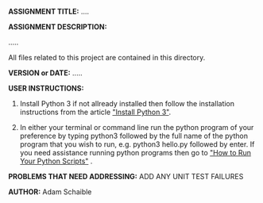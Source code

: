 **ASSIGNMENT TITLE:** ....

**ASSIGNMENT DESCRIPTION:**

.....

All files related to this project are contained in this directory.

**VERSION or DATE:** .....

**USER INSTRUCTIONS:** 
1) Install Python 3 if not allready installed then follow the installation instructions from the article ["Install Python 3"](https://installpython3.com/).

2) In either your terminal or command line run the python program of your preference by typing python3 followed by the full name of the python program that you wish to run, e.g. python3 hello.py followed by enter. If you need assistance running python programs then go to ["How to Run Your Python Scripts"](https://realpython.com/run-python-scripts/) .

**PROBLEMS THAT NEED ADDRESSING:** ADD ANY UNIT TEST FAILURES

**AUTHOR:** Adam Schaible
